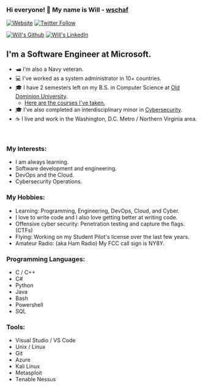### Hi everyone! 👋 My name is Will - [wschaf][website]

[![Website](https://img.shields.io/website?label=wschaf.com&style=for-the-badge&url=https%3A%2F%2Fwschaf.com)](https://wschaf.com/)
[![Twitter Follow](https://img.shields.io/twitter/follow/milliawgs?color=1DA1F2&logo=twitter&style=for-the-badge)](https://twitter.com/intent/follow?original_referer=https%3A%2F%2Fgithub.com%2Fmilliawgs&screen_name=milliawgs)

[![Will's Github](https://img.shields.io/github/followers/wschaf?label=follow&style=social)](https://github.com/wschaf)
[![Will's LinkedIn](https://img.shields.io/badge/-Will%20Schaffer-blue?style=flat-square&logo=Linkedin&logoColor=white&link=https://www.linkedin.com/in/wschaf/)](https://www.linkedin.com/in/wschaf/)

## I'm a Software Engineer at Microsoft.

- 🛥 I'm also a Navy veteran.
- 💻 I've worked as a system administrator in 10+ countries.
- 🎓 I have 2 semesters left on my B.S. in Computer Science at [Old Dominion University](https://catalog.odu.edu/undergraduate/collegeofsciences/computerscience/computersc-bscs-fouryearplan/).
    - [Here are the courses I've taken.](coursework.md)
- 🎓 I've also completed an interdisciplinary minor in [Cybersecurity](https://catalog.odu.edu/undergraduate/schoolofcybersecurity/#cybersecurityinterdisciplinaryminortext).
- ☕ I live and work in the Washington, D.C. Metro / Northern Virginia area.

<br />

### My Interests:

- I am always learning.
- Software development and engineering.
- DevOps and the Cloud.
- Cybersecurity Operations.

### My Hobbies:

- Learning: Programming, Engineering, DevOps, Cloud, and Cyber.
- I love to write code and I also love getting better at writing code.
- Offensive cyber security: Penetration testing and capture the flags. (CTFs)
- Flying: Working on my Student Pilot's license over the last few years.
- Amateur Radio: (aka Ham Radio) My FCC call sign is NY8Y.

### Programming Languages:

- C / C++
- C#
- Python
- Java
- Bash
- Powershell
- SQL

### Tools:

- Visual Studio / VS Code
- Unix / Linux
- Git
- Azure
- Kali Linux
- Metasploit
- Tenable Nessus




<br />
<br />

[website]: https://wschaf.com/
[twitter]: https://twitter.com/milliawgs
[linkedin]: https://linkedin.com/in/wschaf